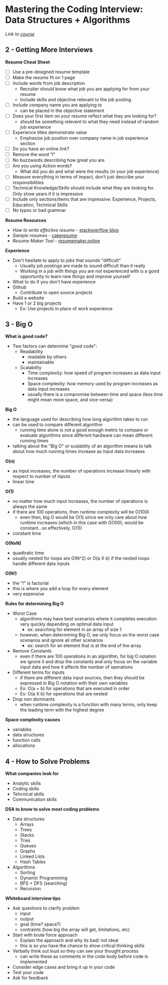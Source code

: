 # Mastering the Coding Interview: Data Structures + Algorithms

_Link to [course](https://www.udemy.com/course/master-the-coding-interview-data-structures-algorithms)_

## 2 - Getting More Interviews

**Resume Cheat Sheet**

- [ ] Use a pre-designed resume template    
- [ ] Make the resume fit on 1 page   
- [ ] Include words from job description
  - Recruiter should know what job you are applying for from your resume
  - Include skills and objective relevant to the job posting
- [ ] Include company name you are applying to
  - can be placed in the objective statement
- [ ] Does your first item on your resume reflect what they are looking for?
  - should be something relevent to what they need instead of random job experience   
- [ ] Experience titles demonstrate value
  - Emphasize job position over company name in job experience section   
- [ ] Do you have an online link?  
- [ ] Remove the word “I”  
- [ ] No buzzwords describing how great you are  
- [ ] Are you using Action words?
  - What did you do and what were the results (in your job experience)   
- [ ] Measure everything in terms of impact, don’t just describe your responsibilities  
- [ ] Technical Knowledge/Skills should include what they are looking for. Only show years if it is impressive  
- [ ] Include only sections/items that are impressive: Experience, Projects, Education, Technical Skills  
- [ ] No typos or bad grammar 

**Resume Resources**

- _How to write effective resume_ - [stackoverflow blog](https://stackoverflow.blog/2020/11/25/how-to-write-an-effective-developer-resume-advice-from-a-hiring-manager/)
- _Sample resumes_ - [cakeresume](https://www.cakeresume.com/Engineering-resume-samples)
- _Resume Maker Tool_ - [resumemaker.online](https://www.resumemaker.online/)

**Experience**

- Don't hesitate to apply to jobs that sounds "difficult"
  - Usually job postings are made to sound difficult than it really
  - Working in a job with things you are not experienced with is a good opportunity to learn new things and improve yourself
-  What to do if you don't have experience
  - Github
    - Contribute to open source projects
  - Build a website
  - Have 1 or 2 big projects
    - Ex: Use projects in place of work experience

## 3 - Big O

**What is good code?**
- Two factors can determine "good code":
  - Readability
    - readable by others
    - maintainable 
  - Scalability
    - Time complexity: how speed of program increases as data input increases
    - Space complexity: how memory used by program increases as data input increases
    - usually there is a compromise between time and space (less time might mean more space, and vice-versa)

**Big O**
- the language used for describing how long algorithm takes to run
- can be used to compare different algorithm
  - running time alone is not a good enough metric to compare or evaluate algorithms since different hardware can mean different running times
- talking about the "Big O" or scalablity of an algorithm means to talk about how much running times increase as input data increases

**O(n)**
- as input increases, the number of operations increase linearly with respect to number of inputs
- linear time

**O(1)**
- no matter how much input increases, the number of operations is always the same
- if there are 100 operations, then runtime complexity will be O(100)
  - even then, big O would be O(1) since we only care about how runtime increases (which in this case with O(100), would be constant...so effectively, O(1)) 
- constant time

**O(NxN)**
- quadtratic time
- usually nested for loops are O(N^2) or O(a X b) if the nested loops handle different data inputs 

**O(N!)**
- the "!" is factorial
- this is where you add a loop for every element
- very expensive

**Rules for determining Big O**
- Worst Case
  - algorithms may have best scenarios where it completes execution very quickly depending on optimal data input
    - ex: searching for element in an array of size 1
  - however, when determining Big O, we only focus on the worst case scenarios and ignore all other scenarios
    - ex: search for an element that is at the end of the array   
- Remove Constants
  - even if there are 100 operations in an algorithm, for big O notation we ignore it and drop the constants and only focus on the variable input data and how it affects the number of operations 
- Different terms for inputs
  - if there are different data input sources, then they should be expressed in Big O notation with their own variables
  - Ex: O(a + b) for operations that are executed in order
  - Ex: O(a X b) for operations that are nested 
- Drop non dominants
  - when runtime complexity is a function with many terms, only keep the leading term with the highest degree 

**Space complexity causes**
- variables
- data structures
- function calls
- allocations

## 4 - How to Solve Problems

**What companies look for**
- Analytic skills
- Coding skills
- Tehcnical skills
- Communication skills

**DSA to know to solve most coding problems**
- Data structures
  - Arrays
  - Trees
  - Stacks
  - Tries
  - Queues
  - Graphs
  - Linked Lists
  - Hash Tables
- Algorithms
  - Sorting
  - Dynamic Programming
  - BFS + DFS (searching)
  - Recursion

**Whiteboard interview tips**
- Ask questions to clarify problem
  - input 
  - output
  - goal (time? space?)
  - contraints (how big the array will get, limitations, etc)
- Start with brute force approach
  - Explain the approach and why its bad/ not ideal 
  - this is so you have the chance to show critical thinking skills
- Verbally think out loud so they can see your thought process
  - can write these as comments in the code body before code is implemented 
- Consider edge cases and bring it up in your code
- Test your code
- Ask for feedback
